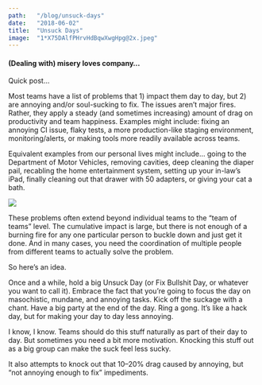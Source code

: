 ```yaml
---
path:	"/blog/unsuck-days"
date:	"2018-06-02"
title:	"Unsuck Days"
image:	"1*X75DAlfPHrvHdBqwXwgHpg@2x.jpeg"
---
```


#### (Dealing with) misery loves company…

Quick post…

Most teams have a list of problems that 1) impact them day to day, but 2) are annoying and/or soul-sucking to fix. The issues aren’t major fires. Rather, they apply a steady (and sometimes increasing) amount of drag on productivity and team happiness. Examples might include: fixing an annoying CI issue, flaky tests, a more production-like staging environment, monitoring/alerts, or making tools more readily available across teams.

Equivalent examples from our personal lives might include… going to the Department of Motor Vehicles, removing cavities, deep cleaning the diaper pail, recabling the home entertainment system, setting up your in-law’s iPad, finally cleaning out that drawer with 50 adapters, or giving your cat a bath.

![](/images/1*X75DAlfPHrvHdBqwXwgHpg@2x.jpeg)

These problems often extend beyond individual teams to the “team of teams” level. The cumulative impact is large, but there is not enough of a burning fire for any one particular person to buckle down and just get it done. And in many cases, you need the coordination of multiple people from different teams to actually solve the problem.

So here’s an idea.

Once and a while, hold a big Unsuck Day (or Fix Bullshit Day, or whatever you want to call it). Embrace the fact that you’re going to focus the day on masochistic, mundane, and annoying tasks. Kick off the suckage with a chant. Have a big party at the end of the day. Ring a gong. It’s like a hack day, but for making your day to day less annoying.

I know, I know. Teams should do this stuff naturally as part of their day to day. But sometimes you need a bit more motivation. Knocking this stuff out as a big group can make the suck feel less sucky.

It also attempts to knock out that 10–20% drag caused by annoying, but “not annoying enough to fix” impediments.

